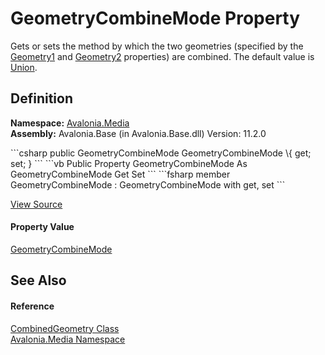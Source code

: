 # GeometryCombineMode Property


Gets or sets the method by which the two geometries (specified by the <a href="P_Avalonia_Media_CombinedGeometry_Geometry1">Geometry1</a> and <a href="P_Avalonia_Media_CombinedGeometry_Geometry2">Geometry2</a> properties) are combined. The default value is <a href="T_Avalonia_Media_GeometryCombineMode">Union</a>.



## Definition
**Namespace:** <a href="N_Avalonia_Media">Avalonia.Media</a>  
**Assembly:** Avalonia.Base (in Avalonia.Base.dll) Version: 11.2.0

<Tabs groupId="api-code-preview">
<TabItem value="csharp" label="C#">
```csharp
public GeometryCombineMode GeometryCombineMode \{ get; set; }
```
</TabItem>
<TabItem value="vb" label="VB">
```vb
Public Property GeometryCombineMode As GeometryCombineMode
	Get
	Set
```
</TabItem>
<TabItem value="fsharp" label="F#">
```fsharp
member GeometryCombineMode : GeometryCombineMode with get, set
```
</TabItem>
</Tabs>



<a href="https://github.com/AvaloniaUI/Avalonia/tree/master/src/Avalonia.Base/CombinedGeometry.cs#L139" title="View the source code">View Source</a>



#### Property Value
<a href="T_Avalonia_Media_GeometryCombineMode">GeometryCombineMode</a>

## See Also


#### Reference
<a href="T_Avalonia_Media_CombinedGeometry">CombinedGeometry Class</a>  
<a href="N_Avalonia_Media">Avalonia.Media Namespace</a>  
